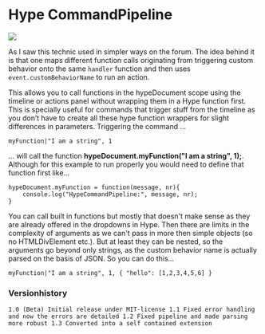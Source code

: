 # Hype CommandPipeline

<img src='https://forums.tumult.com//uploads/db2156/original/2X/1/19f684bf0e0ab570320fa8a2a4bde62dff4e2f2c.jpeg'>

As I saw this technic used in simpler ways on the forum. The idea behind it is that one maps different function calls originating from triggering custom behavior onto the same `handler` function and then uses `event.customBehaviorName` to run an action.

This allows you to call functions in the hypeDocument scope using the timeline or actions panel without wrapping them in a Hype function first. This is specially useful for commands that trigger stuff from the timeline as you don’t have to create all these hype function wrappers for slight differences in parameters. Triggering the command ...
```
myFunction|"I am a string", 1
```
... will call the function **hypeDocument.myFunction("I am a string", 1);**. Although for this example to run properly  you would need to define that function first like…

```
hypeDocument.myFunction = function(message, nr){
    console.log("HypeCommandPipeline:", message, nr);
}
```
You can call built in functions but mostly that doesn't make sense as they are already offered in the dropdowns in Hype. Then there are limits in the complexity of arguments as we can't pass in more then simple objects (so no HTMLDivElement etc.). But at least they can be nested, so the arguments go beyond only strings, as the custom behavior name is actually parsed on the basis of JSON. So you can do this…
```
myFunction|"I am a string", 1, { "hello": [1,2,3,4,5,6] }
```

### Versionhistory
`1.0 (Beta) Initial release under MIT-license
1.1 Fixed error handling and now the errors are detailed
1.2 Fixed pipeline and made parsing more robust
1.3 Converted into a self contained extension`
